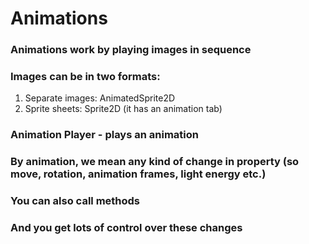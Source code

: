 # Animations

### Animations work by playing images in sequence

### Images can be in two formats:

1. Separate images: AnimatedSprite2D
2. Sprite sheets: Sprite2D (it has an animation tab)

### Animation Player - plays an animation

### By animation, we mean any kind of change in property (so move, rotation, animation frames, light energy etc.)

### You can also call methods

### And you get lots of control over these changes
